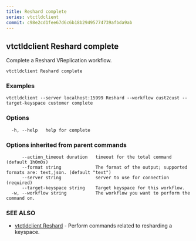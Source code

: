 ```yaml
---
title: Reshard complete
series: vtctldclient
commit: c98e2cd1fee67d6c6b18b29495774739afbda9ab
---
```

## vtctldclient Reshard complete

Complete a Reshard VReplication workflow.

```
vtctldclient Reshard complete
```

### Examples

```
vtctldclient --server localhost:15999 Reshard --workflow cust2cust --target-keyspace customer complete
```

### Options

```
  -h, --help   help for complete
```

### Options inherited from parent commands

```
      --action_timeout duration   timeout for the total command (default 1h0m0s)
      --format string             The format of the output; supported formats are: text,json. (default "text")
      --server string             server to use for connection (required)
      --target-keyspace string    Target keyspace for this workflow.
  -w, --workflow string           The workflow you want to perform the command on.
```

### SEE ALSO

* [vtctldclient Reshard](../)	 - Perform commands related to resharding a keyspace.

